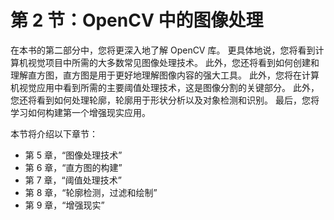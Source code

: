 # 第 2 节：OpenCV 中的图像处理

在本书的第二部分中，您将更深入地了解 OpenCV 库。 更具体地说，您将看到计算机视觉项目中所需的大多数常见图像处理技术。 此外，您还将看到如何创建和理解直方图，直方图是用于更好地理解图像内容的强大工具。 此外，您将在计算机视觉应用中看到所需的主要阈值处理技术，这是图像分割的关键部分。 此外，您还将看到如何处理轮廓，轮廓用于形状分析以及对象检测和识别。 最后，您将学习如何构建第一个增强现实应用。

本节将介绍以下章节：

*   第 5 章，“图像处理技术”
*   第 6 章，“直方图的构建”
*   第 7 章，“阈值处理技术”
*   第 8 章，“轮廓检测，过滤和绘制”
*   第 9 章，“增强现实”